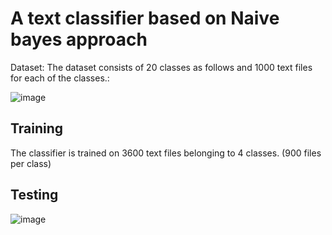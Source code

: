 # A text classifier based on Naive bayes approach

Dataset:
The dataset consists of 20 classes as follows and 1000 text files for each of the classes.:

![image](https://user-images.githubusercontent.com/67763094/124460933-4fdf5e80-dd90-11eb-88cb-d15ff7021c98.png)



## Training
The classifier is trained on 3600 text files belonging to 4 classes. (900 files per class)


## Testing

![image](https://user-images.githubusercontent.com/67763094/124461089-80bf9380-dd90-11eb-95f1-f0092e71411c.png)


